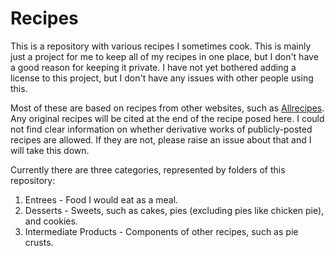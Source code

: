 # Recipes

This is a repository with various recipes I sometimes cook. This is mainly just a project for me to keep all of my recipes in one place, but I don't have a good reason for keeping it private. I have not yet bothered adding a license to this project, but I don't have any issues with other people using this.

Most of these are based on recipes from other websites, such as [Allrecipes](https://www.allrecipes.com/). Any original recipes will be cited at the end of the recipe posed here. I could not find clear information on whether derivative works of publicly-posted recipes are allowed. If they are not, please raise an issue about that and I will take this down.

Currently there are three categories, represented by folders of this repository:

1. Entrees - Food I would eat as a meal.
2. Desserts - Sweets, such as cakes, pies (excluding pies like chicken pie), and cookies.
3. Intermediate Products - Components of other recipes, such as pie crusts.

